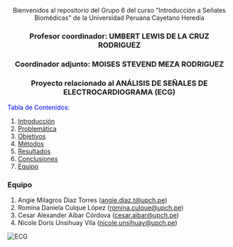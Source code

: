 <div align="center">

Bienvenidos al repositorio del Grupo 6 del curso "Introducción a Señales Biomédicas" de la Universidad Peruana Cayetano Heredia

### Profesor coordinador: UMBERT LEWIS DE LA CRUZ RODRIGUEZ  
### Coordinador adjunto: MOISES STEVEND MEZA RODRIGUEZ  
### Proyecto relacionado al ANÁLISIS DE SEÑALES DE ELECTROCARDIOGRAMA (ECG)  

</div>
<span style="color:blue">Tabla de Contenidos:</span>

1. [Introducción](#introducción)
2. [Problemática](#problematica)
3. [Objetivos](#objetivos)
4. [Métodos](#métodos)
5. [Resultados](#resultados)
6. [Conclusiones](#conclusiones)
7. [Equipo](#Equipo)

### Equipo
1. Angie Milagros Diaz Torres (angie.diaz.t@upch.pe)
2. Romina Daniela Culque López (romina.culque@upch.pe)
3. Cesar Alexander Aibar Córdova (cesar.aibar@upch.pe)
4. Nicole Doris Unsihuay Vila (nicole.unsihuay@upch.pe)

![ECG]([[https://www.google.com/url?sa=i&url=https%3A%2F%2Fwww.researchgate.net%2Ffigure%2FSenal-de-electrocardiograma-normal_fig1_301779825&psig=AOvVaw0jku701-iQPZvDi1pNEhZY&ust=1711249926397000&source=images&cd=vfe&opi=89978449&ved=0CBIQjRxqFwoTCOjL1fG0iYUDFQAAAAAdAAAAABBW](https://www.google.com/url?sa=i&url=https%3A%2F%2Fekuore.com%2Fes%2Fcomo-tomar-y-leer-un-electrocardiograma%2F&psig=AOvVaw3sNvhqvr1wfj0kt14i6RN-&ust=1711250504792000&source=images&cd=vfe&opi=89978449&ved=0CBIQjRxqFwoTCPj9uoW3iYUDFQAAAAAdAAAAABAR)https://www.google.com/url?sa=i&url=https%3A%2F%2Fekuore.com%2Fes%2Fcomo-tomar-y-leer-un-electrocardiograma%2F&psig=AOvVaw3sNvhqvr1wfj0kt14i6RN-&ust=1711250504792000&source=images&cd=vfe&opi=89978449&ved=0CBIQjRxqFwoTCPj9uoW3iYUDFQAAAAAdAAAAABAR](https://www.researchgate.net/profile/Mario-Quiroz-Juarez/publication/301779825/figure/fig1/AS:357397278281731@1462221559863/Senal-de-electrocardiograma-normal_W640.jpg)https://www.researchgate.net/profile/Mario-Quiroz-Juarez/publication/301779825/figure/fig1/AS:357397278281731@1462221559863/Senal-de-electrocardiograma-normal_W640.jpg)
